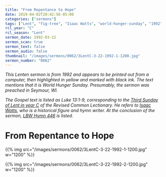 ```yaml
---
title: "From Repentance to Hope"
date: 2019-04-02T20:42:56-05:00
categories: ["sermons"]
tags: ["Lent", "fig-tree", "Isaac Watts", "world-hunger-sunday", "1992"]
rcl_year: "C"
rcl_season: "Lent"
sermon_date: 1992-03-22
sermon_scan: true
sermon_text: false
sermon_audio: false
thumbnail: "/images/sermons/0062/3LentC-3-22-1992-1-1200.jpg"
sermon_number: "0062"
---
```

_This Lenten sermon is from 1992 and appears to be printed out from a computer, then highlighted in yellow and marked with black ink. The text mentions that it is World Hunger Sunday. Presumably, the sermon was preached in Seymour, WI._

<!--more-->

_The Gospel text is listed as Luke 13:1-9, corresponding to the [Third Sunday of Lent in year C](https://lectionary.library.vanderbilt.edu/texts.php?id=119) of the Revised Common Lectionary. He refers to [Isaac Watts](https://www.christianitytoday.com/history/people/poets/isaac-watts.html), who is a historical figure and hymn writer. At the conclusion of the sermon, [LBW Hymn 446](https://hymnary.org/hymn/LBoW1978/446) is listed._

# From Repentance to Hope

{{% img src="/images/sermons/0062/3LentC-3-22-1992-1-1200.jpg" w="1200" %}}

{{% img src="/images/sermons/0062/3LentC-3-22-1992-2-1200.jpg" w="1200" %}}